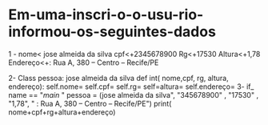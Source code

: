 # Em-uma-inscri-o-o-usu-rio-informou-os-seguintes-dados

1 -
nome< jose almeida da silva
cpf<+2345678900
Rg<+17530
Altura<+1,78
 Endereço<+: Rua A, 380 – Centro – Recife/PE

2- 
Class pessoa: jose almeida da silva
def int( nome,cpf, rg, altura, endereço):
self.nome=
self.cpf=
self.rg=
self=altura=
self.endereço=
3-
if_ name == "_main_ "
pessoa = (jose almeida da silva", "345678900" , "17530" , "1,78", " : Rua A, 380 – Centro – Recife/PE")
print( nome+cpf+rg+altura+endereço)
